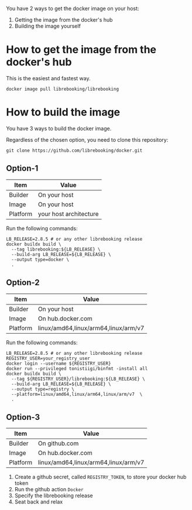 You have 2 ways to get the docker image on your host:
1. Getting the image from the docker's hub
1. Building the image yourself

# How to get the image from the docker's hub

This is the easiest and fastest way.
```
docker image pull librebooking/librebooking
```

# How to build the image

You have 3 ways to build the docker image.

Regardless of the chosen option, you need to clone this repository:
```
git clone https://github.com/librebooking/docker.git
```

## Option-1

| Item | Value |
| --- | --- |
| Builder | On your host |
| Image | On your host |
| Platform | your host architecture |

Run the following commands:
   ```
   LB_RELEASE=2.8.5 # or any other librebooking release
   docker buildx build \
     --tag librebooking:${LB_RELEASE} \
     --build-arg LB_RELEASE=${LB_RELEASE} \
     --output type=docker \
     .
   ```

## Option-2

| Item | Value |
| --- | --- |
| Builder | On your host |
| Image | On hub.docker.com |
| Platform | linux/amd64,linux/arm64,linux/arm/v7 |

Run the following commands:
   ```
   LB_RELEASE=2.8.5 # or any other librebooking release
   REGISTRY_USER=your_registry_user
   docker login --username ${REGISTRY_USER}
   docker run --privileged tonistiigi/binfmt -install all
   docker buildx build \
     --tag ${REGISTRY_USER}/librebooking:${LB_RELEASE} \
     --build-arg LB_RELEASE=${LB_RELEASE} \
     --output type=registry \
     --platform=linux/amd64,linux/arm64,linux/arm/v7  \
     .
   ```

## Option-3

| Item | Value |
| --- | --- |
| Builder | On github.com |
| Image | On hub.docker.com |
| Platform | linux/amd64,linux/arm64,linux/arm/v7 |

1. Create a github secret, called `REGISTRY_TOKEN`, to store your docker hub token
1. Run the github action `Docker`
1. Specify the librebooking release
1. Seat back and relax
